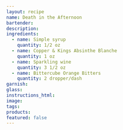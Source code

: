 ```yaml
---
layout: recipe
name: Death in the Afternoon
bartender:
description:
ingredients:
  - name: Simple syrup
    quantity: 1/2 oz
  - name: Copper & Kings Absinthe Blanche
    quantity: 1 oz
  - name: Sparkling wine
    quantity: 3 1/2 oz
  - name: Bittercube Orange Bitters
    quantity: 2 dropper/dash
garnish:
glass:
instructions_html:
image:
tags:
products:
featured: false
---
```



